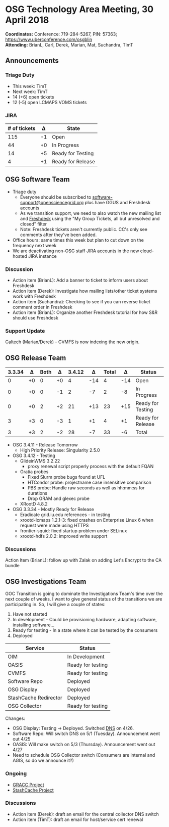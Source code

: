 # OSG Technology Area Meeting, 30 April 2018

**Coordinates:** Conference: 719-284-5267, PIN: 57363; <https://www.uberconference.com/osgblin>  
**Attending:** BrianL, Carl, Derek, Marian, Mat, Suchandra, TimT


## Announcements


### Triage Duty

-   This week: TimT
-   Next week: TimT
-   14 (+6) open tickets
-   12 (-5) open LCMAPS VOMS tickets


### JIRA

| # of tickets | &Delta; | State             |
|------------ |------- |----------------- |
| 115          | -1      | Open              |
| 44           | +0      | In Progress       |
| 14           | +5      | Ready for Testing |
| 4            | +1      | Ready for Release |


## OSG Software Team

-   Triage duty  
    -   Everyone should be subscribed to [software-support@opensciencegrid.org](mailto:software-support@opensciencegrid.org) plus have GGUS and Freshdesk accounts
    -   As we transition support, we need to also watch the new mailing list and [Freshdesk](https://support.opensciencegrid.org/helpdesk/tickets) using the "My Group Tickets, all but unresolved and closed" filter
    -   Note: Freshdesk tickets aren't currently public. CC's only see comments after they've been added.
-   Office hours: same times this week but plan to cut down on the frequency next week
-   We are deactivating non-OSG staff JIRA accounts in the new cloud-hosted JIRA instance

### Discussion

-   Action item (BrianL): Add a banner to ticket to inform users about Freshdesk
-   Action item (Derek): Investigate how mailing lists/other ticket systems work with Freshdesk
-   Action item (Suchandra): Checking to see if you can reverse ticket comment order in Freshdesk
-   Action item (BrianL): Organize another Freshdesk tutorial for how S&R should use Freshdesk

### Support Update

Caltech (Marian/Derek) - CVMFS is now indexing the new origin.


## OSG Release Team

| 3.3.34 | &Delta; | Both | &Delta; | 3.4.12 | &Delta; | Total | &Delta; | Status            |
|------ |------- |---- |------- |------ |------- |----- |------- |----------------- |
| 0      | +0      | 0    | +0      | 4      | -14     | 4     | -14     | Open              |
| 0      | +0      | 0    | -1      | 2      | -7      | 2     | -8      | In Progress       |
| 0      | +0      | 2    | +2      | 21     | +13     | 23    | +15     | Ready for Testing |
| 3      | +3      | 0    | -3      | 1      | +1      | 4     | +1      | Ready for Release |
| 3      | +3      | 2    | -2      | 28     | -7      | 33    | -6      | Total             |

-   OSG 3.4.11 - Release Tomorrow
    -   High Priority Release: Singularity 2.5.0
-   OSG 3.4.12 - Testing
    -   GlideinWMS 3.2.22
        -   proxy renewal script properly process with the default FQAN
    -   Gratia probes
        -   Fixed Slurm probe bugs found at UFL
        -   HTCondor probe: projectname case insensitive comparison
        -   PBS probe: Handle raw seconds as well as hh:mm:ss for durations
        -   Drop GRAM and glexec probe
    -   XRootD 4.8.2
-   OSG 3.3.34 - Mostly Ready for Release
    -   Eradicate grid.iu.edu references - in testing
    -   xrootd-lcmaps 1.2.1-3: fixed crashes on Enterprise Linux 6 when request were made using HTTPS
    -   frontier-squid: fixed startup problem under SELinux
    -   xrootd-hdfs 2.0.2: improved write support

### Discussions

Action Item (BrianL): follow up with Zalak on adding Let's Encrypt to the CA bundle


## OSG Investigations Team

GOC Transition is going to dominate the Investigations Team's time over the next couple of weeks.   I want to give general status of the transitions we are participating in.  So, I will give a couple of states:  

1.  Have not started
2.  In development - Could be provisioning hardware, adapting software, installing software&#x2026;
3.  Ready for testing - In a state where it can be tested by the consumers
4.  Deployed

| Service               | Status            |
|--------------------- |----------------- |
| OIM                   | In Development    |
| OASIS                 | Ready for testing |
| CVMFS                 | Ready for testing |
| Software Repo         | Deployed          |
| OSG Display           | Deployed          |
| StashCache Redirector | Deployed          |
| OSG Collector         | Ready for testing |

Changes:  

-   OSG Display: Testing -> Deployed.  Switched [DNS](https://display.opensciencegrid.org) on 4/26.
-   Software Repo: Will switch DNS on 5/1 (Tuesday).  Announcement went out 4/25
-   OASIS: Will make switch on 5/3 (Thursday).  Announcement went out 4/27
-   Need to schedule OSG Collector switch (Consumers are internal and AGIS, so do we announce it?)


### Ongoing

-   [GRACC Project](https://jira.opensciencegrid.org/projects/GRACC/)
-   [StashCache Project](https://opensciencegrid.org/docs/data/stashcache/overview/)


### Discussions

-   Action item (Derek): draft an email for the central collector DNS switch
-   Action item (TimT): draft an email for host/service cert renewal
